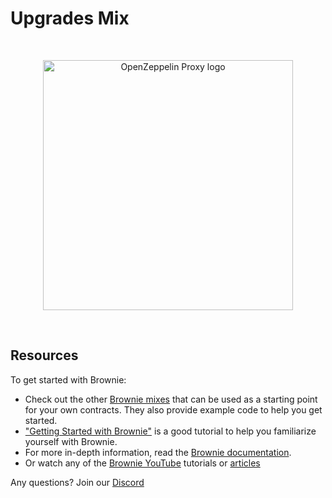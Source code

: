 # Upgrades Mix

<br/>
<p align="center">
<a href="https://blog.openzeppelin.com/proxy-patterns/" target="_blank">
<img src="https://raw.githubusercontent.com/PatrickAlphaC/upgrades-mix/main/img/proxy-pattern.png" width="400" alt="OpenZeppelin Proxy logo">
</a>
</p>
<br/>


## Resources
To get started with Brownie:

* Check out the other [Brownie mixes](https://github.com/brownie-mix/) that can be used as a starting point for your own contracts. They also provide example code to help you get started.
* ["Getting Started with Brownie"](https://medium.com/@iamdefinitelyahuman/getting-started-with-brownie-part-1-9b2181f4cb99) is a good tutorial to help you familiarize yourself with Brownie.
* For more in-depth information, read the [Brownie documentation](https://eth-brownie.readthedocs.io/en/stable/).
* Or watch any of the [Brownie YouTube](https://www.youtube.com/watch?v=QfFO22lwSw4&t=2s) tutorials or [articles](https://alphachain.io/blogs/)

Any questions? Join our [Discord](https://discord.gg/9zk7snTfWe)
